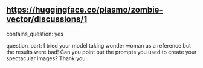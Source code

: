 ## https://huggingface.co/plasmo/zombie-vector/discussions/1

contains_question: yes

question_part: I tried your model taking wonder woman as a reference but the results were bad! Can you point out the prompts you used to create your spectacular images? Thank you